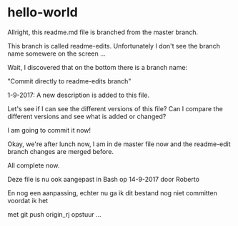 # hello-world

Allright, this readme.md file is branched from the master branch.

This branch is called readme-edits. Unfortunately I don't see the branch name somewere on the screen ...

Wait, I discovered that on the bottom there is a branch name:

  "Commit directly to readme-edits branch"
  
  1-9-2017: A new description is added to this file.

Let's see if I can see the different versions of this file?
Can I compare the different versions and see what is added or changed?

I am going to commit it now!

Okay, we're after lunch now, I am in de master file now and the readme-edit branch changes are merged before.

All complete now.

Deze file is nu ook aangepast in Bash op 14-9-2017 door Roberto

En nog een aanpassing, echter nu ga ik dit bestand nog niet committen voordat ik het

met git push origin_rj opstuur ...
